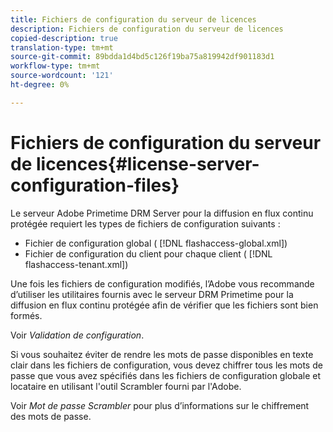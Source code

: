 ```yaml
---
title: Fichiers de configuration du serveur de licences
description: Fichiers de configuration du serveur de licences
copied-description: true
translation-type: tm+mt
source-git-commit: 89bdda1d4bd5c126f19ba75a819942df901183d1
workflow-type: tm+mt
source-wordcount: '121'
ht-degree: 0%

---
```



# Fichiers de configuration du serveur de licences{#license-server-configuration-files}

Le serveur Adobe Primetime DRM Server pour la diffusion en flux continu protégée requiert les types de fichiers de configuration suivants :

* Fichier de configuration global ( [!DNL flashaccess-global.xml])
* Fichier de configuration du client pour chaque client ( [!DNL flashaccess-tenant.xml])

Une fois les fichiers de configuration modifiés, l’Adobe vous recommande d’utiliser les utilitaires fournis avec le serveur DRM Primetime pour la diffusion en flux continu protégée afin de vérifier que les fichiers sont bien formés.

Voir *Validation de configuration*.

Si vous souhaitez éviter de rendre les mots de passe disponibles en texte clair dans les fichiers de configuration, vous devez chiffrer tous les mots de passe que vous avez spécifiés dans les fichiers de configuration globale et locataire en utilisant l&#39;outil Scrambler fourni par l&#39;Adobe.

Voir *Mot de passe Scrambler* pour plus d’informations sur le chiffrement des mots de passe.
